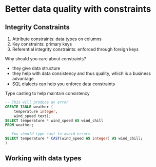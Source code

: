 # Better data quality with constraints

## Integrity Constraints
1. Attribute constraints: data types on columns
2. Key constraints: primary keys
3. Referential integrity constraints: enforced through foreign keys

Why should you care about constraints?
- they give data structure
- they help with data consistency and thus quality, which is a business advantage
- SQL dialects can help you enforce data constraints 

Type casting to help maintain consistency
```sql
-- This will produce an error
CREATE TABLE weather (
    temperature integer,
    wind_speed text);
SELECT temperature * wind_speed AS wind_chill
FROM weather;

-- You should type cast to avoid errors
SELECT temperature * CAST(wind_speed AS integer) AS wind_chill;
)
```

## Working with data types